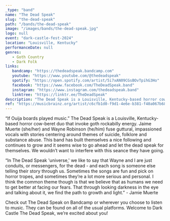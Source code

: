 ```yaml
---
_type: "band"
name: "The Dead Speak"
slug: "the-dead-speak"
path: "/bands/the-dead-speak"
image: "/images/bands/the-dead-speak.jpg"
logo: null
event: "dark-castle-fest-2024"
location: "Louisville, Kentucky"
performanceDate: null
genres:
   - Goth Country
   - Dark Folk
links:
   bandcamp: "https://thedeadspeak.bandcamp.com"
   youtube: "https://www.youtube.com/@thedeadspeak"
   spotify: "https://open.spotify.com/artist/5i7xAN09CGsBOvTpihG3Ho"
   facebook: "https://www.facebook.com/TheDeadSpeak.band"
   instagram: "https://www.instagram.com/thedeadspeak.band"
   linktree: "https://linktr.ee/TheDeadSpeak"
description: "The Dead Speak is a Louisville, Kentucky-based horror cow-beret duo that invoke goth rockabilly energy. Jaime Muerte (she/her) and Wayne Robinson (he/him) fuse guttural, impassioned vocals with stories centering around themes of suicide, folklore and substance abuse."
ref: "https://musicbrainz.org/artist/c6cfb1d0-f9d1-4e6e-b381-f40a067b6823"
---
```


“If Ouija boards played music.”
The Dead Speak is a Louisville, Kentucky-based horror cow-beret duo that invoke goth rockabilly energy. Jaime Muerte (she/her) and Wayne Robinson (he/him) fuse guttural, impassioned vocals with stories centering around themes of suicide, folklore and substance abuse.
This band has built themselves a nice following and continues to grow and it seems wise to go ahead and let the dead speak for themselves. We wouldn’t want to interfere with this seance they have going.

“In The Dead Speak 'universe,' we like to say that Wayne and I are just conduits, or messengers, for the dead - and each song is someone else telling their story through us. Sometimes the songs are fun and pick on horror tropes, and sometimes they’re a lot more serious and personal. I think the common theme though is that we believe that as humans we need to get better at facing our fears. That through looking darkness in the eye and talking about it, we find the path to growth and light.” - Jamie Muerte

Check out The Dead Speak on Bandcamp or wherever you choose to listen to music.
They can be found on all of the usual platforms.
Welcome to Dark Castle The Dead Speak, we’re excited about you!

